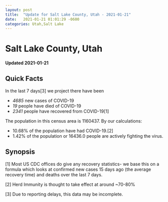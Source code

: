 ```yaml
---
layout: post
title:  "Update for Salt Lake County, Utah - 2021-01-21"
date:   2021-01-21 01:01:29 -0600
categories: Utah,Salt Lake
---
```


# Salt Lake County, Utah
#### Updated 2021-01-21

## Quick Facts

In the last 7 days[3] we project there have been
- *4685* new cases of COVID-19
- *19* people have died of COVID-19
- *2341* people have recovered from COVID-19[1]

The population in this census area is 1160437. By our calculations:
- 10.68% of the population have had COVID-19.[2]
- 1.42% of the population or 16436.0 people are actively fighting the virus.

## Synopsis




[1] Most US CDC offices do give any recovery statistics- we base this on a formula which looks at confirmed new cases
15 days ago (the average recovery time) and deaths over the last 7 days.

[2] Herd Immunity is thought to take effect at around ~70-80%

[3] Due to reporting delays, this data may be incomplete.
 
    